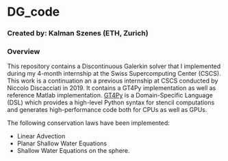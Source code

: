 # DG_code
### Created by: Kalman Szenes (ETH, Zurich)

### Overview
This repository contains a Discontinuous Galerkin solver that I implemented during my 4-month internship at the Swiss Supercomputing Center (CSCS).
This work is a continuation an a previous internship at CSCS conducted by Niccolo Discacciati in 2019.
It contains a GT4Py implementation as well as reference Matlab implementation.
[GT4Py](https://github.com/GridTools/gt4py) is a Domain-Specific Language (DSL) which provides a high-level Python syntax for stencil computations and generates high-performance code both for CPUs as well as GPUs.


The following conservation laws have been implemented:
- Linear Advection
- Planar Shallow Water Equations
- Shallow Water Equations on the sphere.
